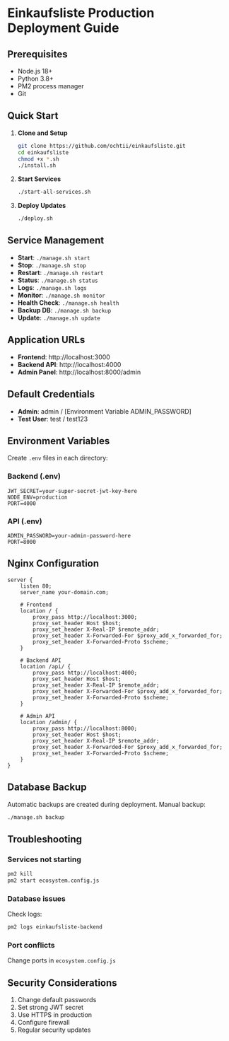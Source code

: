 # Einkaufsliste Production Deployment Guide

## Prerequisites

- Node.js 18+
- Python 3.8+
- PM2 process manager
- Git

## Quick Start

1. **Clone and Setup**

   ```bash
   git clone https://github.com/ochtii/einkaufsliste.git
   cd einkaufsliste
   chmod +x *.sh
   ./install.sh
   ```

2. **Start Services**

   ```bash
   ./start-all-services.sh
   ```

3. **Deploy Updates**
   ```bash
   ./deploy.sh
   ```

## Service Management

- **Start**: `./manage.sh start`
- **Stop**: `./manage.sh stop`
- **Restart**: `./manage.sh restart`
- **Status**: `./manage.sh status`
- **Logs**: `./manage.sh logs`
- **Monitor**: `./manage.sh monitor`
- **Health Check**: `./manage.sh health`
- **Backup DB**: `./manage.sh backup`
- **Update**: `./manage.sh update`

## Application URLs

- **Frontend**: http://localhost:3000
- **Backend API**: http://localhost:4000
- **Admin Panel**: http://localhost:8000/admin

## Default Credentials

- **Admin**: admin / [Environment Variable ADMIN_PASSWORD]
- **Test User**: test / test123

## Environment Variables

Create `.env` files in each directory:

### Backend (.env)

```
JWT_SECRET=your-super-secret-jwt-key-here
NODE_ENV=production
PORT=4000
```

### API (.env)

```
ADMIN_PASSWORD=your-admin-password-here
PORT=8000
```

## Nginx Configuration

```nginx
server {
    listen 80;
    server_name your-domain.com;

    # Frontend
    location / {
        proxy_pass http://localhost:3000;
        proxy_set_header Host $host;
        proxy_set_header X-Real-IP $remote_addr;
        proxy_set_header X-Forwarded-For $proxy_add_x_forwarded_for;
        proxy_set_header X-Forwarded-Proto $scheme;
    }

    # Backend API
    location /api/ {
        proxy_pass http://localhost:4000;
        proxy_set_header Host $host;
        proxy_set_header X-Real-IP $remote_addr;
        proxy_set_header X-Forwarded-For $proxy_add_x_forwarded_for;
        proxy_set_header X-Forwarded-Proto $scheme;
    }

    # Admin API
    location /admin/ {
        proxy_pass http://localhost:8000;
        proxy_set_header Host $host;
        proxy_set_header X-Real-IP $remote_addr;
        proxy_set_header X-Forwarded-For $proxy_add_x_forwarded_for;
        proxy_set_header X-Forwarded-Proto $scheme;
    }
}
```

## Database Backup

Automatic backups are created during deployment. Manual backup:

```bash
./manage.sh backup
```

## Troubleshooting

### Services not starting

```bash
pm2 kill
pm2 start ecosystem.config.js
```

### Database issues

Check logs:

```bash
pm2 logs einkaufsliste-backend
```

### Port conflicts

Change ports in `ecosystem.config.js`

## Security Considerations

1. Change default passwords
2. Set strong JWT secret
3. Use HTTPS in production
4. Configure firewall
5. Regular security updates
